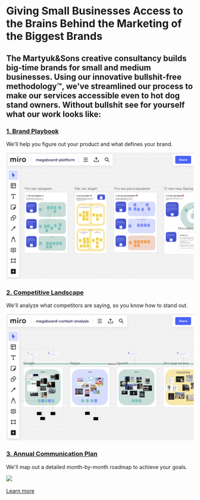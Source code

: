 # Giving Small Businesses Access to the Brains Behind the Marketing of the Biggest Brands

## The Martyuk&Sons creative consultancy builds big-time brands for small and medium businesses. Using our innovative bullshit-free methodology™, we've streamlined our process to make our services accessible even to hot dog stand owners. Without bullshit see for yourself what our work looks like:


### [1. Brand Playbook](https://miro.com/app/board/uXjVKDkDrP8=/?share_link_id=854957872958)
We'll help you figure out your product and what defines your brand.

[![](/../../img/megaboard-1.png)](https://miro.com/app/board/uXjVKDkDrP8=/?share_link_id=854957872958)

### [2. Competitive Landscape](https://miro.com/app/board/uXjVKJdCk5Q=/?share_link_id=723205133163)
We'll analyze what competitors are saying, so you know how to stand out.

[![](/../../img/megaboard-2.png)](https://miro.com/app/board/uXjVKJdCk5Q=/?share_link_id=723205133163)

### [3. Annual Communication Plan](https://miro.com/app/board/uXjVKRiyqsI=/?share_link_id=306221683197)
We'll map out a detailed month-by-month roadmap to achieve your goals.

[![](/../../img/megaboard-3.png)](https://miro.com/app/board/uXjVKRiyqsI=/?share_link_id=306221683197)

[Learn more](more)
